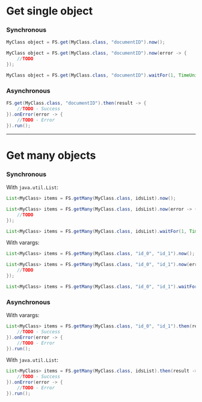 # Get single object

### Synchronous

```java
MyClass object = FS.get(MyClass.class, "documentID").now();
```

```java
MyClass object = FS.get(MyClass.class, "documentID").now(error -> {
    //TODO
});
```

```java
MyClass object = FS.get(MyClass.class, "documentID").waitFor(1, TimeUnit.MINUTES);
```

### Asynchronous

```java
FS.get(MyClass.class, "documentID").then(result -> {
    //TODO - Success
}).onError(error -> {
    //TODO - Error
}).run();
```

---

# Get many objects

### Synchronous


With ``java.util.List``:

```java
List<MyClass> items = FS.getMany(MyClass.class, idsList).now();
```

```java
List<MyClass> items = FS.getMany(MyClass.class, idsList).now(error -> {
    //TODO
});
```

```java
List<MyClass> items = FS.getMany(MyClass.class, idsList).waitFor(1, TimeUnit.MINUTES);
```

With varargs:

```java
List<MyClass> items = FS.getMany(MyClass.class, "id_0", "id_1").now();
```

```java
List<MyClass> items = FS.getMany(MyClass.class, "id_0", "id_1").now(error -> {
    //TODO
});
```

```java
List<MyClass> items = FS.getMany(MyClass.class, "id_0", "id_1").waitFor(1, TimeUnit.MINUTES);
```

### Asynchronous

With varargs:
```java
List<MyClass> items = FS.getMany(MyClass.class, "id_0", "id_1").then(result -> {
    //TODO - Success
}).onError(error -> {
    //TODO - Error
}).run();
```

With ``java.util.List``:
```java
List<MyClass> items = FS.getMany(MyClass.class, idsList).then(result -> {
    //TODO - Success
}).onError(error -> {
    //TODO - Error
}).run();
```